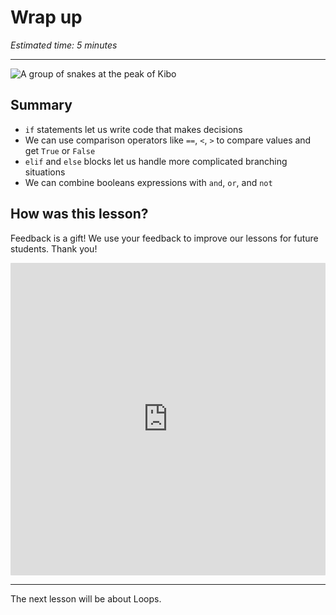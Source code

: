 # Wrap up

_Estimated time: 5 minutes_

---

![A group of snakes at the peak of Kibo](/images/snake_summit.png)

## Summary

- `if` statements let us write code that makes decisions
- We can use comparison operators like `==`, `<`, `>` to compare values and get `True` or `False`
- `elif` and `else` blocks let us handle more complicated branching situations
- We can combine booleans expressions with `and`, `or`, and `not`

## How was this lesson?

Feedback is a gift! We use your feedback to improve our lessons for future students. Thank you!

<div style="width:100%;height:500px;"><iframe src="https://docs.google.com/forms/d/e/1FAIpQLSfBC0t-ReIb7et2Qpkg7lqi9gsowqkfLThzGPtmEYVnXKVxyA/viewform?usp=sharing" frameborder="0" sandbox="allow-scripts allow-popups allow-top-navigation-by-user-activation allow-forms allow-same-origin" allowfullscreen="" style="width: 100%; height: 100%; border-radius: 1px; pointer-events: auto; background-color: white;"></iframe>
</div>

---

<aside>

The next lesson will be about Loops.

</aside>
